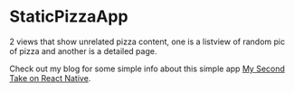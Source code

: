 # StaticPizzaApp

2 views that show unrelated pizza content, one is a listview of random pic of pizza and another is a detailed page.

Check out my blog for some simple info about this simple app [My Second Take on React Native](http://arvindandrion.com/articles/my-second-take-on-react-native/ "My Second Take on React Native").
